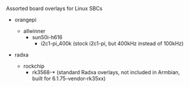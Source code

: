 Assorted board overlays for Linux SBCs

- orangepi
  - allwinner
    - sun50i-h616
      - i2c1-pi_400k (stock i2c1-pi, but 400kHz instead of 100kHz)

- radxa
  - rockchip
    - rk3568-* (standard Radxa overlays, not included in Armbian, built for 6.1.75-vendor-rk35xx)
